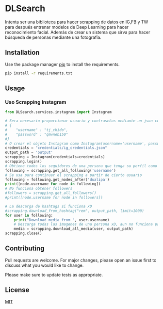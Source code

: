 # DLSearch

Intenta ser una biblioteca para hacer scrapping de datos en IG,FB y TW para después entrenar modelos de Deep Learning para hacer reconocimiento facial. Además de crear un sistema que sirva para hacer búsqueda de personas mediante una fotografía.

## Installation

Use the package manager [pip](https://pip.pypa.io/en/stable/) to install the requirements.

```bash
pip install -r requirements.txt
```

## Usage
### Uso Scrapping Instagram
```python
from DLSearch.services.instagram import Instagram

# Sera necesario proporcionar usuario y contraseñas mediante un json como:
# {
#    "username" : "tj_chido",
#    "password" : "qmwneb150"
#}
# O crear el objeto Instagram como Instagram(username='username', password='password')
credentials = "credentials/ig_credentials.json"
output_path = 'output'
scrapping = Instagram(credentials=credentials)
scrapping.login()
# Obtiene todos los seguidores de una persona que tenga su perfil como publico
following = scrapping.get_all_following('username')
# Se usa para continuar el scrapping a partir de cierto usuario
following = following.get_nodes_after('dualipa')
print([node.username for node in following])
# No funciona obtener followers
#followers = scrapping.get_all_followers()
#print([node.username for node in followers])

# La descarga de hashtags si funciona xD
#scrapping.download_from_hashtag("rem", output_path, limit=1000)
for user in following:
    print("Download media from ", user.username)
    # Descarga todas las imagenes de una persona xD, aun no funciona para videos
    media = scrapping.download_all_media(user, output_path)
scrapping.close()
```

## Contributing
Pull requests are welcome. For major changes, please open an issue first to discuss what you would like to change.

Please make sure to update tests as appropriate.

## License
[MIT](https://choosealicense.com/licenses/mit/)